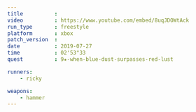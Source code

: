 ```yaml
---
title          :
video          : https://www.youtube.com/embed/8uqJDOWtAck
run_type       : freestyle
platform       : xbox
patch_version  :
date           : 2019-07-27
time           : 02'53"33
quest          : 9★-when-blue-dust-surpasses-red-lust

runners:
    - ricky

weapons:
    - hammer
---
```

